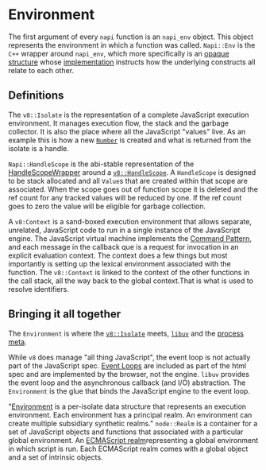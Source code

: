 # Environment

The first argument of every `napi` function is an `napi_env` object. This object represents the environment in which a function was called. `Napi::Env` is the `C++` wrapper around `napi_env`, which more specifically is an [opaque structure](https://github.com/nodejs/node/blob/4166d40d0873b6d8a0c7291872c8d20dc680b1d7/src/js_native_api_types.h#L24) whose [implementation](https://github.com/nodejs/node/blob/4166d40d0873b6d8a0c7291872c8d20dc680b1d7/src/js_native_api_v8.h#L52) instructs how the underlying constructs all relate to each other.

## Definitions

The `v8::Isolate` is the representation of a complete JavaScript execution environment.  It manages execution flow, the stack and the garbage collector.  It is also the place where all the JavaScript "values" live. As an example this is how a new [`Number`](https://github.com/nodejs/node/blob/4166d40d0873b6d8a0c7291872c8d20dc680b1d7/deps/v8/src/api/api.cc#L8498) is created and what is returned from the isolate is a handle.

`Napi::HandleScope` is the abi-stable representation of the [HandleScopeWrapper](https://github.com/nodejs/node/blob/4166d40d0873b6d8a0c7291872c8d20dc680b1d7/src/js_native_api_v8.cc#L113) around a [`v8::HandleScope`](https://github.com/nodejs/node/blob/4166d40d0873b6d8a0c7291872c8d20dc680b1d7/deps/v8/include/v8-local-handle.h#L77). A `HandleScope` is designed to be stack allocated and all `Value`s that are created within that scope are associated. When the scope goes out of function scope it is deleted and the ref count for any tracked values will be reduced by one.  If the ref count goes to zero the value will be eligible for garbage collection.

A `v8:Context` is a sand-boxed execution environment that allows separate, unrelated, JavaScript code to run in a single instance of the JavaScript engine. The JavaScript virtual machine implements the [Command Pattern](https://en.wikipedia.org/wiki/Command_pattern), and each message in the callback que is a request for invocation in an explicit evaluation context.  The context does a few things but most importantly is setting up the lexical environment associated with the function.  The `v8::Context` is linked to the context of the other functions in the call stack, all the way back to the global context.That is what is used to resolve identifiers.

## Bringing it all together

The `Environment` is where the [`v8::Isolate`](https://github.com/nodejs/node/blob/4166d40d0873b6d8a0c7291872c8d20dc680b1d7/src/env.h#L1003) meets, [`libuv`](https://github.com/nodejs/node/blob/4166d40d0873b6d8a0c7291872c8d20dc680b1d7/src/env.h#L1005-L1010) and the [process meta](https://github.com/nodejs/node/blob/4166d40d0873b6d8a0c7291872c8d20dc680b1d7/src/env.h#L1050).

While `v8` does manage "all thing JavaScript", the event loop is not actually part of the JavaScript spec.  [Event Loops](https://html.spec.whatwg.org/multipage/webappapis.html#event-loops) are included as part of the html spec and are implemented by the browser, not the engine. `libuv` provides the event loop and the asynchronous callback (and I/O) abstraction.  The `Environment` is the glue that binds the JavaScript engine to the event loop.

"[Environment](https://github.com/nodejs/node/blob/4166d40d0873b6d8a0c7291872c8d20dc680b1d7/src/env.h#L533) is a per-isolate data structure that represents an execution environment. Each environment has a principal realm. An environment can create multiple subsidiary synthetic realms." `node::Realm` is a container for a set of JavaScript objects and functions that associated with a particular global environment. An [ECMAScript realm](https://tc39.es/ecma262/#sec-code-realms)representing a global environment in which script is run. Each ECMAScript realm comes with a global object and a set of intrinsic objects.
